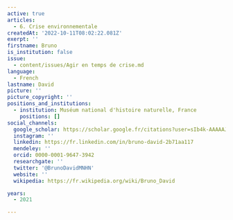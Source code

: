 ```yaml
---
active: true
articles:
  - 6. Crise environnementale
createdAt: '2022-10-11T08:02:22.081Z'
exerpt: ''
firstname: Bruno
is_institution: false
issue:
  - content/issues/Agir en temps de crise.md
language:
  - French
lastname: David
picture: ''
picture_copyright: ''
positions_and_institutions:
  - institution: Muséum national d'histoire naturelle, France
    positions: []
social_channels:
  google_scholar: https://scholar.google.fr/citations?user=sIb4k-AAAAAJ&hl=fr
  instagram: ''
  linkedin: https://fr.linkedin.com/in/bruno-david-2b71aa117
  mendeley: ''
  orcid: 0000-0001-9647-3942
  researchgate: ''
  twitter: '@BrunoDavidMNHN'
  website: ''
  wikipedia: https://fr.wikipedia.org/wiki/Bruno_David

years:
  - 2021

---
```

